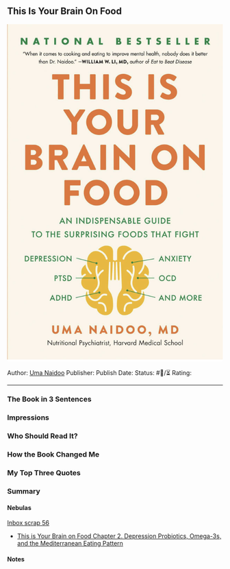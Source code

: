 ## This Is Your Brain On Food

[ ![150](%E2%9A%99%EF%B8%8F%20Tools/%F0%9F%93%B8%20Images/A145F3DF-6E19-4298-9CCF-2965F3EE9EA4.jpeg) ](https://www.amazon.com/gp/aw/d/B0827TG4N3/ref=tmm_kin_swatch_0?ie=UTF8&qid=1676164962&sr=8-1)

Author: [Uma Naidoo]()
Publisher:
Publish Date:
Status: #💫/⏳ 
Rating:

---

### The Book in 3 Sentences

### Impressions

### Who Should Read It?

### How the Book Changed Me

### My Top Three Quotes

### Summary

#### Nebulas

[Inbox scrap 56](Inbox%20scrap%2056.md)

* [This is Your Brain on Food Chapter 2. Depression Probiotics, Omega-3s, and the Mediterranean Eating Pattern](This%20is%20Your%20Brain%20on%20Food%20Chapter%202.%20Depression%20Probiotics,%20Omega-3s,%20and%20the%20Mediterranean%20Eating%20Pattern.md)

#### Notes
